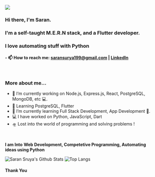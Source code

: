 ![](https://komarev.com/ghpvc/?username=saran-surya)

### Hi there, I'm Saran.
### I'm a self-taught M.E.R.N stack, and a Flutter developer.
### I love automating stuff with Python


#### - 📫 How to reach me: saransurya199@gmail.com | [LinkedIn](https://www.linkedin.com/in/saransurya/)

<br />

### More about me...

- 🔭 I’m currently working on Node.js, Express.js, React, PostgreSQL, MongoDB, etc 💻.
- 🥀 Learning PostgreSQL, Flutter
- 🌱 I’m currently learning Full Stack Development, App Development 🚀.
- 💻 I have worked on Python, JavaScript, Dart
- 🛸 Lost into the world of programming and solving problems !
<br/>

**I am Into**
**Web Development, Competetive Programming, Automating ideas using Python**
<br />


![Saran Sruya's Github Stats](https://github-readme-stats.vercel.app/api?username=saran-surya&show_icons=true&title_color=fff&icon_color=79ff97&text_color=9f9f9f&bg_color=151515)
![Top Langs](https://github-readme-stats.vercel.app/api/top-langs/?username=saran-surya&theme=tokyonight)

#### Thank You
